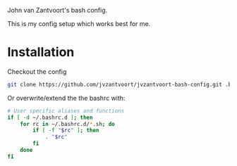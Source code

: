
John van Zantvoort's bash config.

This is my config setup which works best for me.

# Installation

Checkout the config

```sh
git clone https://github.com/jvzantvoort/jvzantvoort-bash-config.git .bashrc.d
```

Or overwrite/extend the the bashrc with:

```bash
# User specific aliases and functions
if [ -d ~/.bashrc.d ]; then
	for rc in ~/.bashrc.d/*.sh; do
		if [ -f "$rc" ]; then
			. "$rc"
		fi
	done
fi
```
